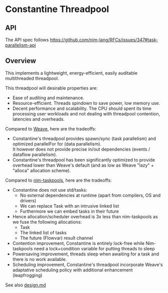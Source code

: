 # Constantine Threadpool

## API

The API spec follows https://github.com/nim-lang/RFCs/issues/347#task-parallelism-api

## Overview

This implements a lightweight, energy-efficient, easily auditable multithreaded threadpool.

This threadpool will desirable properties are:

- Ease of auditing and maintenance.
- Resource-efficient. Threads spindown to save power, low memory use.
- Decent performance and scalability. The CPU should spent its time processing user workloads
  and not dealing with threadpool contention, latencies and overheads.

Compared to [Weave](https://github.com/mratsim/weave), here are the tradeoffs:
- Constantine's threadpool provides spawn/sync (task parallelism)
  and optimized parallelFor for (data parallelism).\
  It however does not provide precise in/out dependencies (events / dataflow parallelism).
- Constantine's threadpool has been significantly optimized to provide
  overhead lower than Weave's default (and as low as Weave "lazy" + "alloca" allocation scheme).

Compared to [nim-taskpools](https://github.com/status-im), here are the tradeoffs:
- Constantine does not use std/tasks:
  - No external dependencies at runtime (apart from compilers, OS and drivers)
  - We can replace Task with an intrusive linked list
  - Furthermore we can embed tasks in their future
- Hence allocation/scheduler overhead is 3x less than nim-taskpools as we fuse the following allocations:
  - Task
  - The linked list of tasks
  - The future (Flowvar) result channel
- Contention improvement, Constantine is entirely lock-free while Nim-taskpools need a lock+condition variable for putting threads to sleep
- Powersaving improvement, threads sleep when awaiting for a task and there is no work available.
- Scheduling improvement, Constantine's threadpool incorporate Weave's adaptative scheduling policy with additional enhancement (leapfrogging)

See also [design.md](../../docs/threadpool-design.md)
